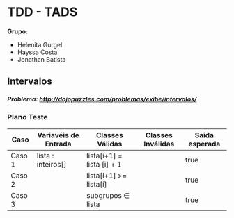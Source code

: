 # TDD - TADS

**Grupo:**

* Helenita Gurgel
* Hayssa Costa
* Jonathan Batista

## Intervalos
##### Problema:  http://dojopuzzles.com/problemas/exibe/intervalos/



### Plano Teste

|  Caso  | Variavéis de Entrada | Classes Válidas                | Classes Inválidas | Saida esperada |
| ------ | -------------------- | ------------------------------ | ----------------- | -------------- |
| Caso 1 | lista : inteiros[]   | lista[i+1] = lista [i] + 1     |                   | true           |
| Caso 2 |                      | lista[i+1] >= lista[i]         |                   | true           |
| Caso 3 |                      | subgrupos ∈ lista              |                   | true           |


